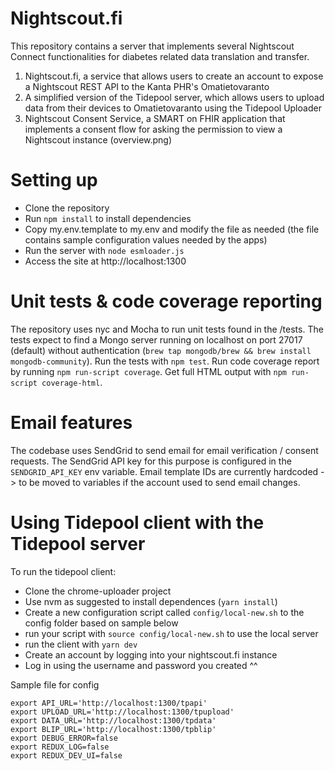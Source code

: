 # Nightscout.fi

This repository contains a server that implements several Nightscout Connect functionalities for diabetes related data translation and transfer.

1. Nightscout.fi, a service that allows users to create an account to expose a Nightscout REST API to the Kanta PHR's Omatietovaranto
2. A simplified version of the Tidepool server, which allows users to upload data from their devices to Omatietovaranto using the Tidepool Uploader
3. Nightscout Consent Service, a SMART on FHIR application that implements a consent flow for asking the permission to view a Nightscout instance
(overview.png)

# Setting up

* Clone the repository
* Run `npm install` to install dependencies
* Copy my.env.template to my.env and modify the file as needed (the file contains sample configuration values needed by the apps)
* Run the server with `node esmloader.js`
* Access the site at http://localhost:1300

# Unit tests & code coverage reporting

The repository uses nyc and Mocha to run unit tests found in the /tests. The tests expect to find a Mongo server running on localhost on port 27017 (default) without authentication (`brew tap mongodb/brew && brew install mongodb-community`). Run the tests with `npm test`. Run code coverage report by running `npm run-script coverage`. Get full HTML output with `npm run-script coverage-html`.

# Email features

The codebase uses SendGrid to send email for email verification / consent requests. The SendGrid API key for this purpose is configured in the `SENDGRID_API_KEY` env variable. Email template IDs are currently hardcoded -> to be moved to variables if the account used to send email changes.

# Using Tidepool client with the Tidepool server

To run the tidepool client:

* Clone the chrome-uploader project
* Use nvm as suggested to install dependences (`yarn install`)
* Create a new configuration script called `config/local-new.sh` to the config folder based on sample below
* run your script with `source config/local-new.sh` to use the local server
* run the client with `yarn dev`
* Create an account by logging into your nightscout.fi instance
* Log in using the username and password you created ^^

Sample file for config

```
export API_URL='http://localhost:1300/tpapi'
export UPLOAD_URL='http://localhost:1300/tpupload'
export DATA_URL='http://localhost:1300/tpdata'
export BLIP_URL='http://localhost:1300/tpblip'
export DEBUG_ERROR=false
export REDUX_LOG=false
export REDUX_DEV_UI=false
```


